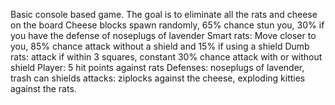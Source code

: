 Basic console based game. The goal is to eliminate all the rats and cheese on the board
Cheese blocks spawn randomly, 65% chance stun you, 30% if you have the defense of noseplugs of lavender
Smart rats: Move closer to you, 85% chance attack without a shield and 15% if using a shield
Dumb rats: attack if within 3 squares, constant 30% chance attack with or without shield
Player: 5 hit points against rats
Defenses: noseplugs of lavender, trash can shields
attacks: ziplocks against the cheese, exploding kitties against the rats.
